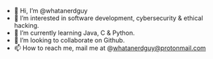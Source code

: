 - 👋 Hi, I’m @whatanerdguy
- 👀 I’m interested in software development, cybersecurity & ethical hacking.
- 🌱 I’m currently learning Java, C & Python.
- 💞️ I’m looking to collaborate on Github.
- 📫 How to reach me, mail me at @whatanerdguy@protonmail.com

<!---
whatanerdguy/whatanerdguy is a ✨ special ✨ repository because its `README.md` (this file) appears on your GitHub profile.
You can click the Preview link to take a look at your changes.
--->
